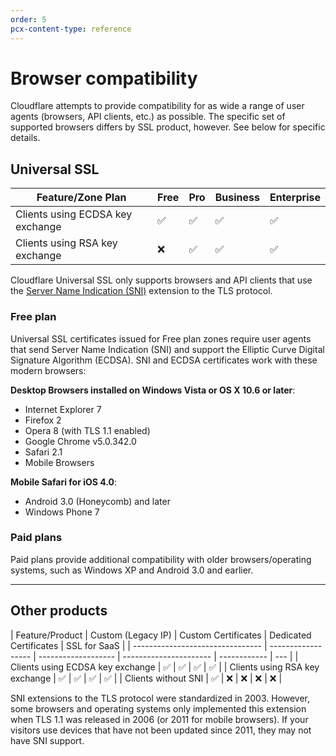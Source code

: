 ```yaml
---
order: 5
pcx-content-type: reference
---
```


# Browser compatibility

Cloudflare attempts to provide compatibility for as wide a range of user agents (browsers, API clients, etc.) as possible. The specific set of supported browsers differs by SSL product, however. See below for specific details.

## Universal SSL

| Feature/Zone Plan                | Free | Pro | Business | Enterprise |
| -------------------------------- | ---- | --- | -------- | ---------- |
| Clients using ECDSA key exchange | ✅   | ✅  | ✅       | ✅         |
| Clients using RSA key exchange   | ❌   | ✅  | ✅       | ✅         |

<Aside type='warning' header='Important'>

Cloudflare Universal SSL only supports browsers and API clients that use the [Server Name Indication (SNI)](https://www.cloudflare.com/learning/ssl/what-is-sni/) extension to the TLS protocol.

</Aside>

### Free plan

Universal SSL certificates issued for Free plan zones require user agents that send Server Name Indication (SNI) and support the Elliptic Curve Digital Signature Algorithm (ECDSA). SNI and ECDSA certificates work with these modern browsers:

**Desktop Browsers installed on Windows Vista or OS X 10.6 or later**:

- Internet Explorer 7
- Firefox 2
- Opera 8 (with TLS 1.1 enabled)
- Google Chrome v5.0.342.0
- Safari 2.1
- Mobile Browsers

**Mobile Safari for iOS 4.0**:

- Android 3.0 (Honeycomb) and later
- Windows Phone 7

### Paid plans

Paid plans provide additional compatibility with older browsers/operating systems, such as Windows XP and Android 3.0 and earlier.

---

## Other products

| Feature/Product                  | Custom (Legacy IP) | Custom Certificates | Dedicated Certificates | SSL for SaaS |
| -------------------------------- | ------------------ | ------------------- | ---------------------- | ------------ | --- |
| Clients using ECDSA key exchange | ✅                 | ✅                  | ✅                     | ✅           |
| Clients using RSA key exchange   | ✅                 | ✅                  | ✅                     | ✅           |
| Clients without SNI              | ✅                 | ❌                  | ❌                     | ❌           | ❌  |

<Aside type='note' header='Note'>

SNI extensions to the TLS protocol were standardized in 2003. However, some browsers and operating systems only implemented this extension when TLS 1.1 was released in 2006 (or 2011 for mobile browsers). If your visitors use devices that have not been updated since 2011, they may not have SNI support.

</Aside>
